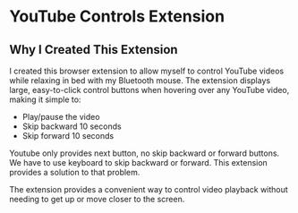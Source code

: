 # YouTube Controls Extension

## Why I Created This Extension

I created this browser extension to allow myself to control YouTube videos while relaxing in bed with my Bluetooth mouse. The extension displays large, easy-to-click control buttons when hovering over any YouTube video, making it simple to:

- Play/pause the video
- Skip backward 10 seconds
- Skip forward 10 seconds

Youtube only provides next button, no skip backward or forward buttons. We have to use keyboard to skip backward or forward. This extension provides a solution to that problem.

The extension provides a convenient way to control video playback without needing to get up or move closer to the screen.